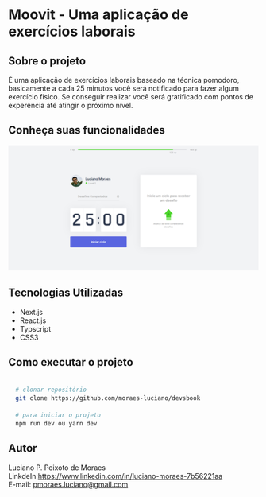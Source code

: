 # Moovit - Uma aplicação de exercícios laborais

## Sobre o projeto

É uma aplicação de exercícios laborais baseado na técnica pomodoro, basicamente a cada 25 minutos você será notificado para fazer algum exercício físico. Se conseguir realizar você será gratificado com pontos de experência até atingir o próximo nível. 


## Conheça suas funcionalidades

![movit](https://github.com/moraes-luciano/assets/blob/main/moovit.png)


## Tecnologias Utilizadas
- Next.js
- React.js
- Typscript
- CSS3

## Como executar o projeto

```bash

  # clonar repositório
  git clone https://github.com/moraes-luciano/devsbook
  
  # para iniciar o projeto
  npm run dev ou yarn dev

```
## Autor

  Luciano P. Peixoto de Moraes
  \
  LinkdeIn:https://www.linkedin.com/in/luciano-moraes-7b56221aa
  \
  E-mail: pmoraes.luciano@gmail.com





